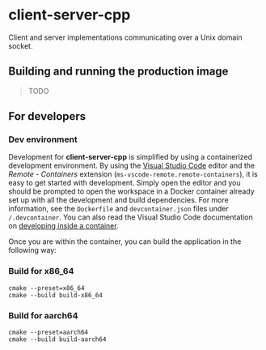 # client-server-cpp

Client and server implementations communicating over a Unix domain socket.

## Building and running the production image

> TODO

## For developers

### Dev environment

Development for **client-server-cpp** is simplified by using a containerized development environment. By using the [Visual Studio Code](https://code.visualstudio.com/) editor and the _Remote - Containers_ extension (`ms-vscode-remote.remote-containers`), it is easy to get started with development. Simply open the editor and you should be prompted to open the workspace in a Docker container already set up with all the development and build dependencies. For more information, see the `Dockerfile` and `devcontainer.json` files under `/.devcontainer`. You can also read the Visual Studio Code documentation on [developing inside a container](https://code.visualstudio.com/docs/remote/containers).

Once you are within the container, you can build the application in the following way:

### Build for x86_64

```shell
cmake --preset=x86_64
cmake --build build-x86_64
```

### Build for aarch64

```shell
cmake --preset=aarch64
cmake --build build-aarch64
```
